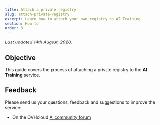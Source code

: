 ```yaml
---
title: Attach a private registry
slug: attach-private-registry
excerpt: Learn how to attach your own registry to AI Training
section: How to
order: 3
---
```

*Last updated 14th August, 2020.*

## Objective

This guide covers the process of attaching a private registry to the **AI Training** service.

## Feedback

Please send us your questions, feedback and suggestions to improve the service:

-   On the OVHcloud [AI community forum](https://community.ovh.com/c/platform/ai-ml)
